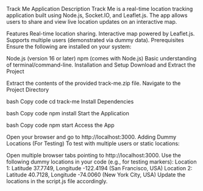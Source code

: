 Track Me Application
Description
Track Me is a real-time location tracking application built using Node.js, Socket.IO, and Leaflet.js. The app allows users to share and view live location updates on an interactive map.

Features
Real-time location sharing.
Interactive map powered by Leaflet.js.
Supports multiple users (demonstrated via dummy data).
Prerequisites
Ensure the following are installed on your system:

Node.js (version 16 or later)
npm (comes with Node.js)
Basic understanding of terminal/command-line.
Installation and Setup
Download and Extract the Project

Extract the contents of the provided track-me.zip file.
Navigate to the Project Directory

bash
Copy code
cd track-me
Install Dependencies

bash
Copy code
npm install
Start the Application

bash
Copy code
npm start
Access the App

Open your browser and go to http://localhost:3000.
Adding Dummy Locations (For Testing)
To test with multiple users or static locations:

Open multiple browser tabs pointing to http://localhost:3000.
Use the following dummy locations in your code (e.g., for testing markers):
Location 1: Latitude 37.7749, Longitude -122.4194 (San Francisco, USA)
Location 2: Latitude 40.7128, Longitude -74.0060 (New York City, USA)
Update the locations in the script.js file accordingly.
